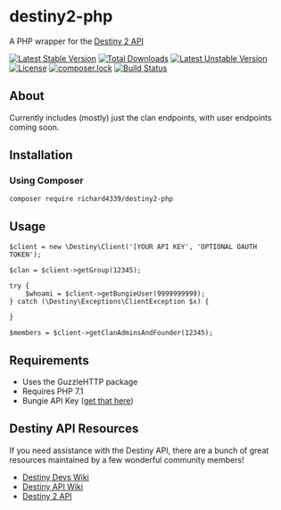 # destiny2-php
A PHP wrapper for the [Destiny 2 API](https://github.com/Bungie-net/api)

[![Latest Stable Version](https://poser.pugx.org/richard4339/destiny2-php/v/stable)](https://packagist.org/packages/richard4339/destiny2-php)
[![Total Downloads](https://poser.pugx.org/richard4339/destiny2-php/downloads)](https://packagist.org/packages/richard4339/destiny2-php)
[![Latest Unstable Version](https://poser.pugx.org/richard4339/destiny2-php/v/unstable)](https://packagist.org/packages/richard4339/destiny2-php)
[![License](https://poser.pugx.org/richard4339/destiny2-php/license)](https://packagist.org/packages/richard4339/destiny2-php)
[![composer.lock](https://poser.pugx.org/richard4339/destiny2-php/composerlock)](https://packagist.org/packages/richard4339/destiny2-php)
[![Build Status](https://travis-ci.org/richard4339/destiny2-php.svg?branch=master)](https://travis-ci.org/richard4339/destiny2-php)

## About
Currently includes (mostly) just the clan endpoints, with user endpoints coming soon.

## Installation
### Using Composer
```
composer require richard4339/destiny2-php
```

## Usage
```
$client = new \Destiny\Client('[YOUR API KEY', 'OPTIONAL OAUTH TOKEN');
  
$clan = $client->getGroup(12345);
  
try {
    $whoami = $client->getBungieUser(9999999999);
} catch (\Destiny\Exceptions\ClientException $x) {
    
}
  
$members = $client->getClanAdminsAndFounder(12345);
```

## Requirements
- Uses the GuzzleHTTP package
- Requires PHP 7.1
- Bungie API Key ([get that here](https://www.bungie.net/en/Application))

## Destiny API Resources
If you need assistance with the Destiny API, there are a bunch of great resources maintained by a few wonderful community members!
- [Destiny Devs Wiki](https://destinydevs.github.io/BungieNetPlatform/)
- [Destiny API Wiki](https://github.com/vpzed/Destiny2-API-Info/wiki)
- [Destiny 2 API](https://github.com/Bungie-net/api)